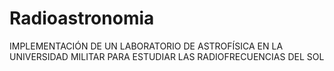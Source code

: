 # Radioastronomia
IMPLEMENTACIÓN DE UN LABORATORIO DE ASTROFÍSICA EN LA UNIVERSIDAD MILITAR PARA ESTUDIAR LAS RADIOFRECUENCIAS DEL SOL 
